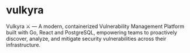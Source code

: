 # vulkyra
Vulkyra ⚔️ — A modern, containerized Vulnerability Management Platform built with Go, React and PostgreSQL, empowering teams to proactively discover, analyze, and mitigate security vulnerabilities across their infrastructure.
